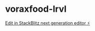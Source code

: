 # voraxfood-lrvl

[Edit in StackBlitz next generation editor ⚡️](https://stackblitz.com/~/github.com/Jorgewlf88/voraxfood-lrvl)